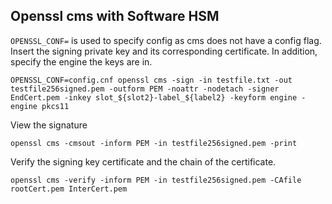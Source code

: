 ## Openssl cms with Software HSM

`OPENSSL_CONF=` is used to specify config as cms does not have a config flag. Insert the signing private key and its corresponding certificate. In addition, specify the engine the keys are in. 

`OPENSSL_CONF=config.cnf openssl cms -sign -in testfile.txt -out testfile256signed.pem -outform PEM -noattr -nodetach -signer EndCert.pem -inkey slot_${slot2}-label_${label2} -keyform engine -engine pkcs11`



View the signature

`openssl cms -cmsout -inform PEM -in testfile256signed.pem -print`



Verify the signing key certificate and the chain of the certificate.

`openssl cms -verify -inform PEM -in testfile256signed.pem -CAfile rootCert.pem InterCert.pem`